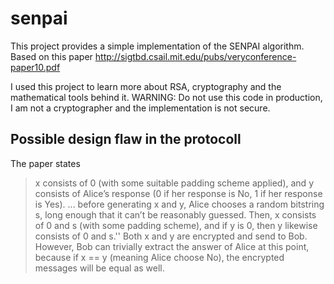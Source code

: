 # senpai
This project provides a simple implementation of the SENPAI algorithm.
Based on this paper
http://sigtbd.csail.mit.edu/pubs/veryconference-paper10.pdf

I used this project to learn more about RSA, cryptography and the mathematical tools behind it.
WARNING: Do not use this code in production, I am not a cryptographer and the implementation is not secure.

## Possible design flaw in the protocoll

The paper states 
> x consists of 0 (with some suitable padding scheme applied), and y consists of Alice’s response (0 if her response is No, 1 if her response is Yes).
> ...
> before generating x and y, Alice chooses a random bitstring s, long enough that it can’t be reasonably guessed.
> Then, x consists of 0 and s (with some padding scheme), and if y is 0, then y likewise consists of 0 and s.''
Both x and y are encrypted and send to Bob. However, Bob can trivially extract the answer of Alice at this point,
because if x == y (meaning Alice choose No), the encrypted messages will be equal as well.

